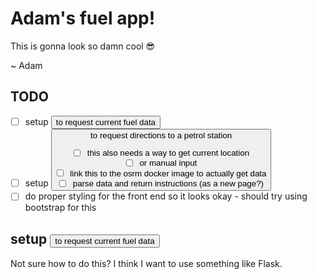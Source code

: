 # Adam's fuel app!

This is gonna look so damn cool 😎

~ Adam

## TODO

- [ ] setup <button> to request current fuel data
- [ ] setup <button> to request directions to a petrol station
  - [ ] this also needs a way to get current location
  - [ ] or manual input
  - [ ] link this to the osrm docker image to actually get data
  - [ ] parse data and return instructions (as a new page?)
- [ ] do proper styling for the front end so it looks okay - should try using bootstrap for this

## setup <button> to request current fuel data

Not sure how to do this? I think I want to use something like Flask.

